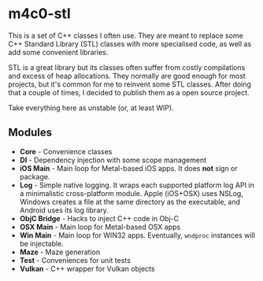 # m4c0-stl

This is a set of C++ classes I often use. They are meant to replace some C++
Standard Library (STL) classes with more specialised code, as well as add some
convenient libraries.

STL is a great library but its classes often suffer from costly compilations
and excess of heap allocations. They normally are good enough for most
projects, but it's common for me to reinvent some STL classes. After doing that
a couple of times, I decided to publish them as a open source project.

Take everything here as unstable (or, at least WIP).

## Modules

* **Core** - Convenience classes
* **DI** - Dependency injection with some scope management
* **iOS Main** - Main loop for Metal-based iOS apps. It does **not** sign or
  package.
* **Log** - Simple native logging. It wraps each supported platform log API in
  a minimalistic cross-platform module. Apple (iOS+OSX) uses NSLog, Windows 
  creates a file at the same directory as the executable, and Android uses its
  log library.
* **ObjC Bridge** - Hacks to inject C++ code in Obj-C
* **OSX Main** - Main loop for Metal-based OSX apps
* **Win Main** - Main loop for WIN32 apps. Eventually, `wndproc` instances will
  be injectable.
* **Maze** - Maze generation
* **Test** - Conveniences for unit tests
* **Vulkan** - C++ wrapper for Vulkan objects


